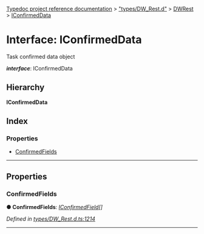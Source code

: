 [Typedoc project reference documentation](../README.md) > ["types/DW_Rest.d"](../modules/_types_dw_rest_d_.md) > [DWRest](../modules/_types_dw_rest_d_.dwrest.md) > [IConfirmedData](../interfaces/_types_dw_rest_d_.dwrest.iconfirmeddata.md)

# Interface: IConfirmedData

Task confirmed data object

*__interface__*: IConfirmedData

## Hierarchy

**IConfirmedData**

## Index

### Properties

* [ConfirmedFields](_types_dw_rest_d_.dwrest.iconfirmeddata.md#confirmedfields)

---

## Properties

<a id="confirmedfields"></a>

###  ConfirmedFields

**● ConfirmedFields**: *[IConfirmedField](_types_dw_rest_d_.dwrest.iconfirmedfield.md)[]*

*Defined in [types/DW_Rest.d.ts:1214](https://github.com/DocuWare/REST-Sample-TS/blob/0222c3e/src/types/DW_Rest.d.ts#L1214)*

___

